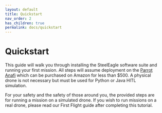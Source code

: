 ```yaml
---
layout: default
title: Quickstart
nav_order: 2
has_children: true
permalink: docs/quickstart
---
```


# Quickstart
This guide will walk you through installing the SteelEagle software suite and running your first mission. All steps will assume deployment on the [Parrot Anafi](https://www.parrot.com/us/drones/anafi) which can be purchased on Amazon for less than $500. A physical drone is not necessary but must be used for Python or Java HITL simulation.

For your safety and the safety of those around you, the provided steps are for running a mission on a simulated drone. If you wish to run missions on a real drone, please read our First Flight guide after completing this tutorial.
